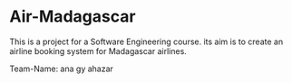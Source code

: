 # Air-Madagascar
This is a project for a Software Engineering course. its aim is to create an airline booking system for Madagascar airlines.

Team-Name: ana gy ahazar
